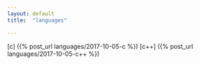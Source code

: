 ```yaml
---
layout: default
title:  "languages"

---
```

[c] ({% post_url languages/2017-10-05-c %})
[c++] ({% post_url languages/2017-10-05-c++ %})
